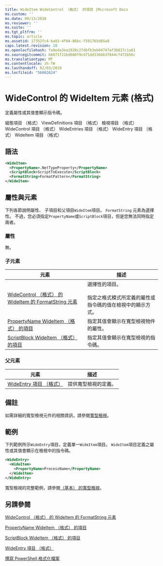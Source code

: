 ```yaml
---
title: WideItem WideControl （格式） 的項目 |Microsoft Docs
ms.custom: ''
ms.date: 09/13/2016
ms.reviewer: ''
ms.suite: ''
ms.tgt_pltfrm: ''
ms.topic: article
ms.assetid: 17352fc4-ba83-4f04-86bc-f591765d85a8
caps.latest.revision: 18
ms.openlocfilehash: fa9eda3ea1028c27dbfb3eb04747af3b817c1a81
ms.sourcegitcommit: b6871f21bd666f9cd71dd336bb3f844cf472b56c
ms.translationtype: MT
ms.contentlocale: zh-TW
ms.lasthandoff: 02/03/2019
ms.locfileid: "56862624"
---
```

# <a name="wideitem-element-for-widecontrol-format"></a>WideControl 的 WideItem 元素 (格式)

定義屬性或其值會顯示指令碼。

組態項目 （格式） ViewDefinitions 項目 （格式） 檢視項目 （格式） WideControl 項目 （格式） WideEntries 項目 （格式） WideEntry 項目 （格式） WideItem 項目 （格式）

## <a name="syntax"></a>語法

```xml
<WideItem>
  <PropertyName>.NetTypeProperty</PropertyName>
  <ScriptBlock>ScriptToExecute</ScriptBlock>
  <FormatString>FormatPattern</FormatString>
</WideItem>
```

## <a name="attributes-and-elements"></a>屬性與元素

下列各節說明屬性、 子項目和父項目`WideItem`項目。 `FormatString` 元素為選擇性。 不過，您必須指定`PropertyName`或`ScriptBlock`項目，但是您無法同時指定兩者。

### <a name="attributes"></a>屬性

無。

### <a name="child-elements"></a>子元素

|元素|描述|
|-------------|-----------------|
|[WideControl （格式） 的 WideItem 的 FormatString 元素](./formatstring-element-for-wideitem-for-widecontrol-format.md)|選擇性的項目。<br /><br /> 指定之格式模式所定義的屬性或指令碼的值在檢視中的顯示方式。|
|[PropertyName WideItem （格式） 的項目](./propertyname-element-for-wideitem-for-widecontrol-format.md)|指定其值會顯示在寬型檢視物件的屬性。|
|[ScriptBlock WideItem （格式） 的項目](./scriptblock-element-for-wideitem-for-widecontrol-format.md)|指定其值會顯示在寬型檢視的指令碼。|

### <a name="parent-elements"></a>父元素

|元素|描述|
|-------------|-----------------|
|[WideEntry 項目 （格式）](./wideentry-element-for-widecontrol-format.md)|提供寬型檢視的定義。|

## <a name="remarks"></a>備註

如需詳細的寬型檢視元件的相關資訊，請參閱[寬型檢視](./creating-a-wide-view.md)。

## <a name="example"></a>範例

下列範例所示`WideEntry`項目，定義單一`WideItem`項目。 `WideItem`項目定義之屬性或其值會顯示在檢視中的指令碼。

```xml
<WideEntry>
  <WideItem>
    <PropertyName>ProcessName</PropertyName>
  </WideItem>
</WideEntry>
```

寬型檢視的完整範例，請參閱[（基本） 的寬型檢視](./wide-view-basic.md)。

## <a name="see-also"></a>另請參閱

[WideControl （格式） 的 WideItem 的 FormatString 元素](./formatstring-element-for-wideitem-for-widecontrol-format.md)

[PropertyName WideItem （格式） 的項目](./propertyname-element-for-wideitem-for-widecontrol-format.md)

[ScriptBlock WideItem （格式） 的項目](./scriptblock-element-for-wideitem-for-widecontrol-format.md)

[WideEntry 項目 （格式）](./wideentry-element-for-widecontrol-format.md)

[撰寫 PowerShell 格式化檔案](./writing-a-powershell-formatting-file.md)
